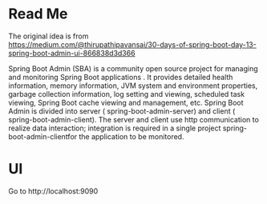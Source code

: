 # Read Me

The original idea is from  
https://medium.com/@thirupathipavansai/30-days-of-spring-boot-day-13-spring-boot-admin-ui-866838d3d366

Spring Boot Admin (SBA) is a community open source project for managing and monitoring Spring Boot applications . It
provides detailed health information, memory information, JVM system and environment properties, garbage collection
information, log setting and viewing, scheduled task viewing, Spring Boot cache viewing and management, etc. Spring Boot
Admin is divided into server ( spring-boot-admin-server) and client ( spring-boot-admin-client). The server and client
use http communication to realize data interaction; integration is required in a single project
spring-boot-admin-clientfor the application to be monitored.

# UI

Go to
http://localhost:9090

